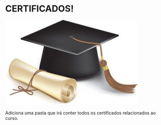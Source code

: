 #                                      	CERTIFICADOS!

![](./img/diploma.jpg)

Adiciona uma pasta que irá conter todos os certificados relacionados ao curso.	
